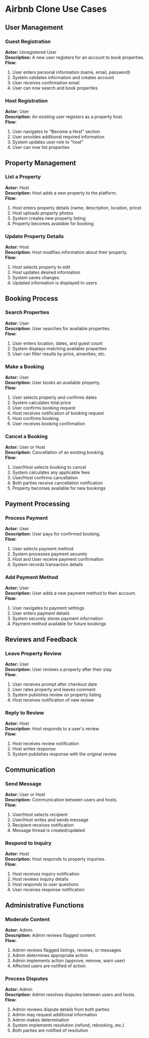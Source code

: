# Airbnb Clone Use Cases

## User Management

### Guest Registration
**Actor:** Unregistered User  
**Description:** A new user registers for an account to book properties.  
**Flow:**
1. User enters personal information (name, email, password)
2. System validates information and creates account
3. User receives confirmation email
4. User can now search and book properties

### Host Registration
**Actor:** User  
**Description:** An existing user registers as a property host.  
**Flow:**
1. User navigates to "Become a Host" section
2. User provides additional required information
3. System updates user role to "host"
4. User can now list properties

## Property Management

### List a Property
**Actor:** Host  
**Description:** Host adds a new property to the platform.  
**Flow:**
1. Host enters property details (name, description, location, price)
2. Host uploads property photos
3. System creates new property listing
4. Property becomes available for booking

### Update Property Details
**Actor:** Host  
**Description:** Host modifies information about their property.  
**Flow:**
1. Host selects property to edit
2. Host updates desired information
3. System saves changes
4. Updated information is displayed to users

## Booking Process

### Search Properties
**Actor:** User  
**Description:** User searches for available properties.  
**Flow:**
1. User enters location, dates, and guest count
2. System displays matching available properties
3. User can filter results by price, amenities, etc.

### Make a Booking
**Actor:** User  
**Description:** User books an available property.  
**Flow:**
1. User selects property and confirms dates
2. System calculates total price
3. User confirms booking request
4. Host receives notification of booking request
5. Host confirms booking
6. User receives booking confirmation

### Cancel a Booking
**Actor:** User or Host  
**Description:** Cancellation of an existing booking.  
**Flow:**
1. User/Host selects booking to cancel
2. System calculates any applicable fees
3. User/Host confirms cancellation
4. Both parties receive cancellation notification
5. Property becomes available for new bookings

## Payment Processing

### Process Payment
**Actor:** User  
**Description:** User pays for confirmed booking.  
**Flow:**
1. User selects payment method
2. System processes payment securely
3. Host and User receive payment confirmation
4. System records transaction details

### Add Payment Method
**Actor:** User  
**Description:** User adds a new payment method to their account.  
**Flow:**
1. User navigates to payment settings
2. User enters payment details
3. System securely stores payment information
4. Payment method available for future bookings

## Reviews and Feedback

### Leave Property Review
**Actor:** User  
**Description:** User reviews a property after their stay.  
**Flow:**
1. User receives prompt after checkout date
2. User rates property and leaves comment
3. System publishes review on property listing
4. Host receives notification of new review

### Reply to Review
**Actor:** Host  
**Description:** Host responds to a user's review.  
**Flow:**
1. Host receives review notification
2. Host writes response
3. System publishes response with the original review

## Communication

### Send Message
**Actor:** User or Host  
**Description:** Communication between users and hosts.  
**Flow:**
1. User/Host selects recipient
2. User/Host writes and sends message
3. Recipient receives notification
4. Message thread is created/updated

### Respond to Inquiry
**Actor:** Host  
**Description:** Host responds to property inquiries.  
**Flow:**
1. Host receives inquiry notification
2. Host reviews inquiry details
3. Host responds to user questions
4. User receives response notification

## Administrative Functions

### Moderate Content
**Actor:** Admin  
**Description:** Admin reviews flagged content.  
**Flow:**
1. Admin reviews flagged listings, reviews, or messages
2. Admin determines appropriate action
3. Admin implements action (approve, remove, warn user)
4. Affected users are notified of action

### Process Disputes
**Actor:** Admin  
**Description:** Admin resolves disputes between users and hosts.  
**Flow:**
1. Admin reviews dispute details from both parties
2. Admin may request additional information
3. Admin makes determination
4. System implements resolution (refund, rebooking, etc.)
5. Both parties are notified of resolution